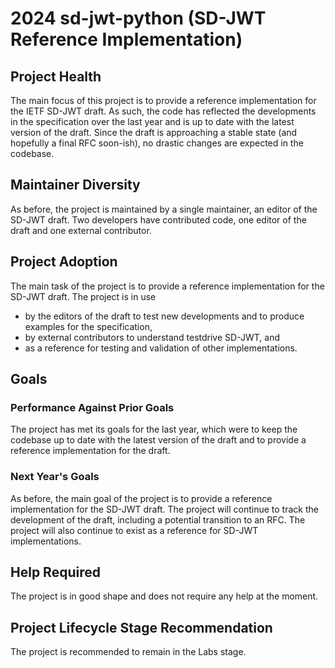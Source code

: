 # 2024 sd-jwt-python (SD-JWT Reference Implementation)

## Project Health

The main focus of this project is to provide a reference implementation for the
IETF SD-JWT draft. As such, the code has reflected the developments in the
specification over the last year and is up to date with the latest version of
the draft. Since the draft is approaching a stable state (and hopefully a final
RFC soon-ish), no drastic changes are expected in the codebase.


## Maintainer Diversity

As before, the project is maintained by a single maintainer, an editor of the
SD-JWT draft. Two developers have contributed code, one editor of the draft and
one external contributor.

## Project Adoption

The main task of the project is to provide a reference implementation for the
SD-JWT draft. The project is in use

 * by the editors of the draft to test new developments and to produce examples for the specification, 
 * by external contributors to understand testdrive SD-JWT, and
 * as a reference for testing and validation of other implementations.

## Goals

### Performance Against Prior Goals

The project has met its goals for the last year, which were to keep the codebase
up to date with the latest version of the draft and to provide a reference
implementation for the draft.

### Next Year's Goals

As before, the main goal of the project is to provide a reference implementation
for the SD-JWT draft. The project will continue to track the development of the
draft, including a potential transition to an RFC. The project will also continue
to exist as a reference for SD-JWT implementations.

## Help Required

The project is in good shape and does not require any help at the moment.

## Project Lifecycle Stage Recommendation

The project is recommended to remain in the Labs stage.
